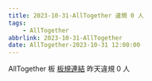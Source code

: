 ```yaml
---
title: 2023-10-31-AllTogether 違規 0 人
tags:
    - AllTogether
abbrlink: 2023-10-31-AllTogether
date: AllTogether-2023-10-31 12:00:00
---
```

AllTogether 板 [板規連結](https://www.ptt.cc/bbs/AllTogether/M.1643211430.A.5FB.html)
昨天違規 0 人
